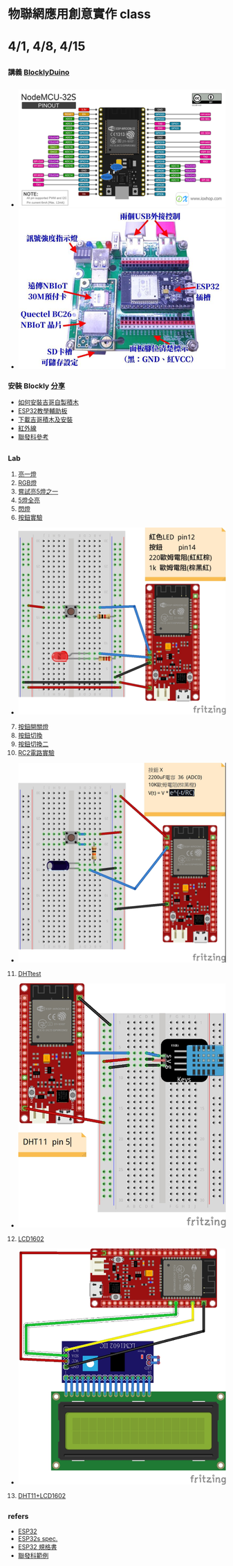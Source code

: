 # 物聯網應用創意實作 class 
# 4/1, 4/8, 4/15
##
### 講義 [BlocklyDuino](https://github.com/jumbokh/coe1092-class/blob/main/doc/BlocklyDuino.pptx)
##
* ![esp32s](https://github.com/jumbokh/coe1092-class/blob/main/images/ESP32s-pinout.png)
* ![esp32-addon](https://github.com/jumbokh/coe1092-class/blob/main/images/esp32-addon.jpg)
### 安裝 Blockly [分享](https://drive.google.com/file/d/1ChPCZnHeYIl2f5ENYukeedVD8L_4bxSX/view?usp=sharing)
* [如何安裝吉哥自製積木](https://sites.google.com/jes.mlc.edu.tw/ljj/linkit7697/%E5%A6%82%E4%BD%95%E5%AE%89%E8%A3%9D%E5%90%89%E5%93%A5%E8%87%AA%E8%A3%BD%E7%A9%8D%E6%9C%A8?authuser=0)
* [ESP32教學輔助板](https://sites.google.com/jes.mlc.edu.tw/ljj/linkit7697/%E5%A6%82%E4%BD%95%E5%AE%89%E8%A3%9D%E5%90%89%E5%93%A5%E8%87%AA%E8%A3%BD%E7%A9%8D%E6%9C%A8?authuser=0)
* [下載吉哥積木及安裝](https://drive.google.com/drive/folders/1FizimTpWh6PhsD6qNA5MPQnHxEZ9vS5d)
* [紅外線](https://sites.google.com/jes.mlc.edu.tw/ljj/linkit7697/%E7%B4%85%E5%A4%96%E7%B7%9A%E7%99%BC%E5%B0%84%E8%88%87%E6%8E%A5%E6%94%B6)
* [聯發科參考](https://docs.labs.mediatek.com/linkit-7697-blocklyduino/a27-1602-2004-12883072.html)
##
### Lab
1. [亮一燈](https://github.com/jumbokh/coe1092-class/blob/main/lab/ex1_red/ex1_red.ino)
2. [RGB燈](https://github.com/jumbokh/coe1092-class/blob/main/lab/ex1_rgb/ex1_rgb.ino)
3. [嘗試亮5燈之一](https://github.com/jumbokh/coe1092-class/blob/main/lab/ex2_light1/ex2_light1.ino)
4. [5燈全亮](https://github.com/jumbokh/coe1092-class/blob/main/lab/ex2_5light/ex2_5light.ino)
5. [閃燈](https://github.com/jumbokh/coe1092-class/blob/main/lab/ex2_5lightflip/ex2_5lightflip.ino)
6. [按鈕實驗](https://github.com/jumbokh/coe1092-class/blob/main/lab/lab_button/lab_button.ino)
* ![ESP32s-btn led](https://github.com/jumbokh/coe1092-class/blob/main/images/esp32s-btnled_bb.jpg)
7. [按鈕開關燈](https://github.com/jumbokh/coe1092-class/tree/main/lab/lab_buttonSW)
8. [按鈕切換](https://github.com/jumbokh/coe1092-class/tree/main/lab/lab_buttonState)
9. [按鈕切換二](https://github.com/jumbokh/coe1092-class/tree/main/lab/lab_buttontg)
10. [RC2電路實驗](https://github.com/jumbokh/coe1092-class/tree/main/lab/rclab)
* ![RC](https://github.com/jumbokh/coe1092-class/blob/main/images/esp32s-3v3RC_bb.jpg)
11. [DHTtest](https://github.com/jumbokh/coe1092-class/tree/main/lab/dhttest)
* ![DHT11](https://github.com/jumbokh/coe1092-class/blob/main/images/DHT11Test_bb.jpg)
12. [LCD1602](https://github.com/jumbokh/coe1092-class/tree/main/lab/lcd1602test)
* ![LCD1602](https://github.com/jumbokh/coe1092-class/blob/main/images/ESP32s-LCD1602Test_bb.jpg)
13. [DHT11+LCD1602](https://github.com/jumbokh/coe1092-class/tree/main/lab/lcd1602DHT11)
##
### refers
* [ESP32](https://stanley2910.pixnet.net/blog/post/192141981-esp32-%E7%A1%AC%E9%AB%94%E8%A6%8F%E6%A0%BC)
* [ESP32s spec.](https://docs.ai-thinker.com/_media/esp32/docs/nodemcu-32s_product_specification.pdf)
* [ESP32 規格書](https://docs.ai-thinker.com/_media/esp32/docs/nodemcu-32s_%E4%BA%A7%E5%93%81%E8%A7%84%E6%A0%BC%E4%B9%A6.pdf)
* [聯發科範例](https://docs.labs.mediatek.com/linkit-7697-blocklyduino/a05-12880823.html)
##
